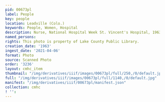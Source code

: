 ```yaml
---
pid: 00673pl
label: People
key: people
location: Leadville (Colo.)
keywords: People, Women, Hospital
description: Nurse, National Hospital Week St. Vincent's Hospital, 1963
named_persons: 
rights: This photo is property of Lake County Public Library.
creation_date: '1963'
ingest_date: '2021-04-06'
format: Photo
source: Scanned Photo
order: '3236'
layout: cmhc_item
thumbnail: "/img/derivatives/iiif/images/00673pl/full/250,/0/default.jpg"
full: "/img/derivatives/iiif/images/00673pl/full/1140,/0/default.jpg"
manifest: "/img/derivatives/iiif/00673pl/manifest.json"
collection: cmhc
! '': 
---
```

